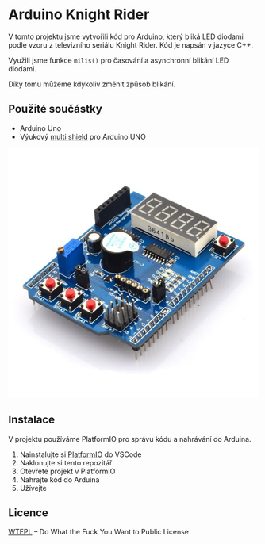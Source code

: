 # Arduino Knight Rider

V tomto projektu jsme vytvořili kód pro Arduino, který bliká LED diodami podle vzoru z televizního seriálu Knight Rider. Kód je napsán v jazyce C++.

Využili jsme funkce `milis()` pro časování a asynchrónní blikání LED diodami.

Díky tomu můžeme kdykoliv změnit způsob blikání.

## Použité součástky

- Arduino Uno
- Výukový [multi shield](https://dratek.cz/arduino/1203-eses-vyukovy-multi-shield-pro-arduino-uno.html) pro Arduino UNO

![Shield](./shield.jpg)

## Instalace

V projektu používáme PlatformIO pro správu kódu a nahrávání do Arduina.

1. Nainstalujte si [PlatformIO](https://platformio.org/) do VSCode
2. Naklonujte si tento repozitář
3. Otevřete projekt v PlatformIO
4. Nahrajte kód do Arduina
5. Užívejte

## Licence

[WTFPL](wtfpl.net) – Do What the Fuck You Want to Public License
